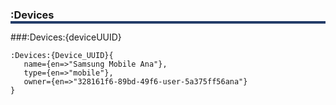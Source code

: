 #
<h3 style="box-shadow: 0px 4px 0px 0px #233c68;">:Devices</h3>

###:Devices:{deviceUUID}
```
:Devices:{Device_UUID}{
   name={en=>"Samsung Mobile Ana"}, 
   type={en=>"mobile"}, 
   owner={en=>"328161f6-89bd-49f6-user-5a375ff56ana"}
}
```